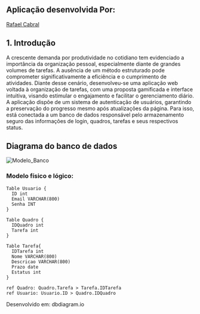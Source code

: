 ## Aplicação desenvolvida Por: 
<a href="https://www.linkedin.com/in/-rafael-cabral/">Rafael Cabral</a> <br>

## <a name="c1"></a>1. Introdução 

A crescente demanda por produtividade no cotidiano tem evidenciado a importância da organização pessoal, especialmente diante de grandes volumes de tarefas. A ausência de um método estruturado pode comprometer significativamente a eficiência e o cumprimento de atividades. Diante desse cenário, desenvolveu-se uma aplicação web voltada à organização de tarefas, com uma proposta gamificada e interface intuitiva, visando estimular o engajamento e facilitar o gerenciamento diário. A aplicação dispõe de um sistema de autenticação de usuários, garantindo a preservação do progresso mesmo após atualizações da página. Para isso, está conectada a um banco de dados responsável pelo armazenamento seguro das informações de login, quadros, tarefas e seus respectivos status.

## Diagrama do banco de dados

![Modelo_Banco](https://github.com/user-attachments/assets/220685af-c886-4429-b702-f1e7eca046a7)

### Modelo físico e lógico:
``` dbdiagram.io
Table Usuario {
  ID int
  Email VARCHAR(800)
  Senha INT
}

Table Quadro {
  IDQuadro int
  Tarefa int
}

Table Tarefa{
  IDTarefa int
  Nome VARCHAR(800)
  Descricao VARCHAR(800)
  Prazo date
  Estatus int
}

ref Quadro: Quadro.Tarefa > Tarefa.IDTarefa
ref Usuario: Usuario.ID > Quadro.IDQuadro

```

Desenvolvido em: dbdiagram.io
